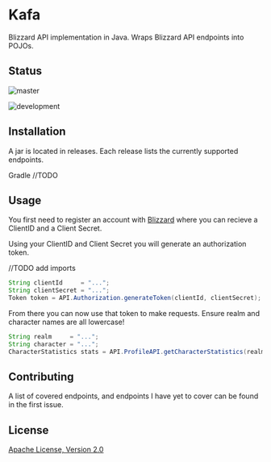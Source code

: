 # Kafa

Blizzard API implementation in Java. Wraps Blizzard API endpoints into POJOs.

## Status

![master](https://github.com/pkgrant/Kafa/workflows/master/badge.svg)

![development](https://github.com/pkgrant/Kafa/workflows/development/badge.svg)

## Installation

A jar is located in releases. Each release lists the currently supported endpoints.

Gradle //TODO

## Usage

You first need to register an account with [Blizzard](https://us.battle.net/login/en/) where you can recieve a ClientID and a Client Secret.

Using your ClientID and Client Secret you will generate an authorization token.

//TODO add imports

```java
String clientId     = "...";
String clientSecret = "...";
Token token = API.Authorization.generateToken(clientId, clientSecret);
```

From there you can now use that token to make requests. Ensure realm and character names are all lowercase!

```java
String realm     = "...";
String character = "...";
CharacterStatistics stats = API.ProfileAPI.getCharacterStatistics(realm, character, token);
```

## Contributing
A list of covered endpoints, and endpoints I have yet to cover can be found in the first issue.

## License
[Apache License, Version 2.0](https://www.apache.org/licenses/LICENSE-2.0)
